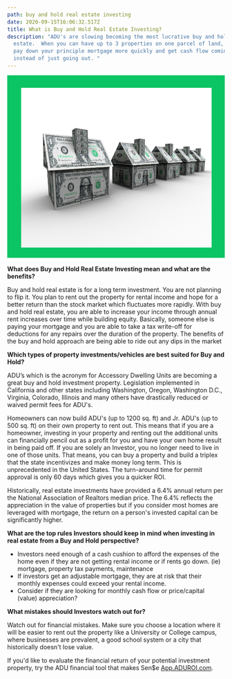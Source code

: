 ```yaml
---
path: buy and hold real estate investing
date: 2020-09-15T16:06:32.517Z
title: What is Buy and Hold Real Estate Investing?
description: "ADU's are slowing becoming the most lucrative buy and hold real
  estate.  When you can have up to 3 properties on one parcel of land, you can
  pay down your principle mortgage more quickly and get cash flow coming in
  instead of just going out. "
---
```

![aduroi.com](../assets/buy-and-hold-real-estate.png "buy and hold real estate investing")

**What does Buy and Hold Real Estate Investing mean and what are the benefits?**

Buy and hold real estate is for a long term investment. You are not planning to flip it. You plan to rent out the property for rental income and hope for a better return than the stock market which fluctuates more rapidly. With buy and hold real estate, you are able to increase your income through annual rent increases over time while building equity. Basically, someone else is paying your mortgage and you are able to take a tax write-off for deductions for any repairs over the duration of the property. The benefits of the buy and hold approach are being able to ride out any dips in the market

**Which types of property investments/vehicles are best suited for Buy and Hold?**

ADU’s which is the acronym for Accessory Dwelling Units are becoming a great buy and hold investment property. Legislation implemented in California and other states including Washington, Oregon, Washington D.C., Virginia, Colorado, Illinois and many others have drastically reduced or waived permit fees for ADU's.

Homeowners can now build ADU's (up to 1200 sq. ft) and Jr. ADU's (up to 500 sq. ft) on their own property to rent out. This means that if you are a homeowner, investing in your property and renting out the additional units can financially pencil out as a profit for you and have your own home result in being paid off. If you are solely an Investor, you no longer need to live in one of those units. That means, you can buy a property and build a triplex that the state incentivizes and make money long term. This is unprecedented in the United States. The turn-around time for permit approval is only 60 days which gives you a quicker ROI.

Historically, real estate investments have provided a 6.4% annual return per the National Association of Realtors median price. The 6.4% reflects the appreciation in the value of properties but if you consider most homes are leveraged with mortgage, the return on a person's invested capital can be significantly higher.

**What are the top rules Investors should keep in mind when investing in real estate from a Buy and Hold perspective?**

* Investors need enough of a cash cushion to afford the expenses of the home even if they are not getting rental income or if rents go down. (ie) mortgage, property tax payments, maintenance
* If investors get an adjustable mortgage, they are at risk that their monthly expenses could exceed your rental income.
* Consider if they are looking for monthly cash flow or price/capital (value) appreciation?

**What mistakes should Investors watch out for?**

Watch out for financial mistakes. Make sure you choose a location where it will be easier to rent out the property like a University or College campus, where businesses are prevalent,  a good school system or a city that historically doesn't lose value. 

If you'd like to evaluate the financial return of your potential investment property, try the ADU financial tool that makes Sen$e  [App.ADUROI.com](app.aduroi.com).